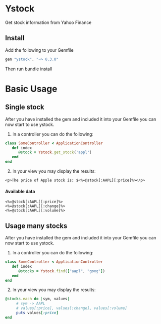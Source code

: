 # Ystock

Get stock information from Yahoo Finance

## Install
Add the following to your Gemfile
```ruby
gem "ystock", "~> 0.3.0"
```
Then run bundle install

# Basic Usage

## Single stock
After you have installed the gem and included it into your Gemfile you can now start to use ystock.

1. In a controller you can do the following:
```ruby
class SomeController < ApplicationController
   def index
      @stock = Ystock.get_stock('appl')
   end
end
```

2. In your view you may display the results:

```html+ruby
<p>The price of Apple stock is: $<%=@stock[:AAPL][:price]%></p>
```

#### Available data
```
<%=@stock[:AAPL][:price]%>
<%=@stock[:AAPL][:change]%>
<%=@stock[:AAPL][:volume]%>
```

## Usage many stocks
After you have installed the gem and included it into your Gemfile you can now start to use ystock.

1. In a controller you can do the following:
```ruby
class SomeController < ApplicationController
   def index
      @stocks = Ystock.find(["aapl", "goog"])
   end
end
```

2. In your view you may display the results:

```ruby
@stocks.each do |sym, values|
     # sym -> AAPL
     # values[:price], values[:change], values[:volume] 
     puts values[:price]
end
```